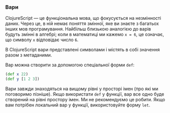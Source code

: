 ### Вари

ClojureScript — це функціональна мова, що фокусується на незмінності даних. Через це, в ній немає поняття змінної, яке ви знаєте з багатьох інших мов програмування. Найбільш близькою аналогією до варів будуть змінні в алгебрі; коли в математиці ми кажемо `x = 6`, це означає, що символу `x` відповідає число `6`.

В ClojureScript вари представлені символами і містять в собі значення разом з метаданими.

Вар можна створити за допомогою спеціальної форми `def`:

```clojure
(def x 22)
(def y [1 2 3])
```

Вари завжди знаходяться на вищому рівні у просторі імен (про які ми поговоримо пізніше). Якщо використати `def` у функції, вар все одно буде створений на рівні простору імен. Ми не рекомендуємо це робити. Якщо вам потрібен локальний вар у функції, використовуйте форму `let`.
